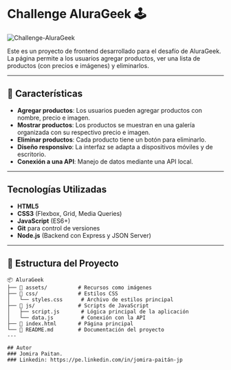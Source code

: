 # **Challenge AluraGeek 🕹️**

![Challenge-AluraGeek](https://github.com/user-attachments/assets/2e0434bd-7359-49fa-ad3b-ca90e4498c2e)

Este es un proyecto de frontend desarrollado para el desafío de AluraGeek. La página permite a los usuarios agregar productos, ver una lista de productos (con precios e imágenes) y eliminarlos.

---
## 🚀 Características

- **Agregar productos**: Los usuarios pueden agregar productos con nombre, precio e imagen.
- **Mostrar productos**: Los productos se muestran en una galería organizada con su respectivo precio e imagen.
- **Eliminar productos**: Cada producto tiene un botón para eliminarlo.
- **Diseño responsivo**: La interfaz se adapta a dispositivos móviles y de escritorio.
- **Conexión a una API**: Manejo de datos mediante una API local.
---

## **Tecnologías Utilizadas**

- **HTML5**
- **CSS3** (Flexbox, Grid, Media Queries)
- **JavaScript** (ES6+)
- **Git** para control de versiones
- **Node.js** (Backend con Express y JSON Server)

---

## 📂 Estructura del Proyecto

```plaintext
📦 AluraGeek
├── 📁 assets/          # Recursos como imágenes
├── 📁 css/             # Estilos CSS
│   └── styles.css      # Archivo de estilos principal
├── 📁 js/              # Scripts de JavaScript
│   ├── script.js       # Lógica principal de la aplicación
│   └── data.js         # Conexión con la API
├── 📄 index.html       # Página principal
└── 📄 README.md        # Documentación del proyecto
---

## Autor
### Jomira Paitan.
### Linkedin: https://pe.linkedin.com/in/jomira-paitán-jp

